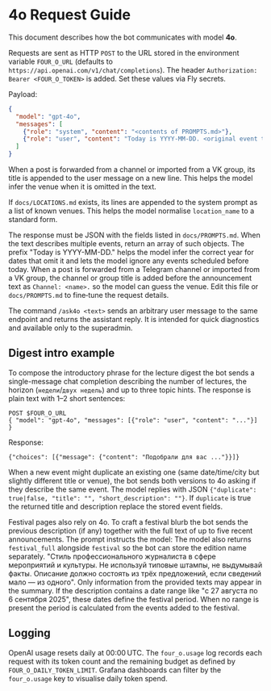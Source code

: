 # 4o Request Guide

This document describes how the bot communicates with model **4o**.

Requests are sent as HTTP `POST` to the URL stored in the environment variable
`FOUR_O_URL` (defaults to `https://api.openai.com/v1/chat/completions`). The
header `Authorization: Bearer <FOUR_O_TOKEN>` is added. Set these values via Fly
secrets.

Payload:
```json
{
  "model": "gpt-4o",
  "messages": [
    {"role": "system", "content": "<contents of PROMPTS.md>"},
    {"role": "user", "content": "Today is YYYY-MM-DD. <original event text>"}
  ]
}
```

When a post is forwarded from a channel or imported from a VK group, its title
is appended to the user message on a new line. This helps the model infer the
venue when it is omitted in the text.

If `docs/LOCATIONS.md` exists, its lines are appended to the system prompt as a
list of known venues. This helps the model normalise `location_name` to a
standard form.

The response must be JSON with the fields listed in `docs/PROMPTS.md`. When the
text describes multiple events, return an array of such objects.
The prefix "Today is YYYY-MM-DD." helps the model infer the correct year for
dates that omit it and lets the model ignore any events scheduled before today.
When a post is forwarded from a Telegram channel or imported from a VK group,
the channel or group title is added before the announcement text as
`Channel: <name>.` so the model can guess the venue.
Edit this file or `docs/PROMPTS.md` to fine‑tune the request details.

The command `/ask4o <text>` sends an arbitrary user message to the same
endpoint and returns the assistant reply. It is intended for quick diagnostics
and available only to the superadmin.

## Digest intro example

To compose the introductory phrase for the lecture digest the bot sends a
single-message chat completion describing the number of lectures, the horizon
(``недели``/``двух недель``) and up to three topic hints. The response is plain
text with 1–2 short sentences:

```
POST $FOUR_O_URL
{ "model": "gpt-4o", "messages": [{"role": "user", "content": "..."}] }
```

Response:

```
{"choices": [{"message": {"content": "Подобрали для вас ..."}}]}
```

When a new event might duplicate an existing one (same date/time/city but
slightly different title or venue), the bot sends both versions to 4o asking if
they describe the same event. The model replies with JSON
`{"duplicate": true|false, "title": "", "short_description": ""}`. If
`duplicate` is true the returned title and description replace the stored event
fields.

Festival pages also rely on 4o. To craft a festival blurb the bot sends the
previous description (if any) together with the full text of up to five recent
announcements. The prompt instructs the model:
The model also returns `festival_full` alongside `festival` so the bot can store
the edition name separately.
"Стиль профессионального журналиста в сфере мероприятий и культуры. Не
используй типовые штампы, не выдумывай факты. Описание должно состоять из трёх
предложений, если сведений мало — из одного". Only information from the
provided texts may appear in the summary.
If the description contains a date range like "с 27 августа по 6 сентября 2025",
these dates define the festival period. When no range is present the period is
calculated from the events added to the festival.

## Logging

OpenAI usage resets daily at 00:00 UTC. The `four_o.usage` log records each
request with its token count and the remaining budget as defined by
`FOUR_O_DAILY_TOKEN_LIMIT`. Grafana dashboards can filter by the
`four_o.usage` key to visualise daily token spend.
